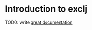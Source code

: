 # Introduction to exclj

TODO: write [great documentation](http://jacobian.org/writing/great-documentation/what-to-write/)
